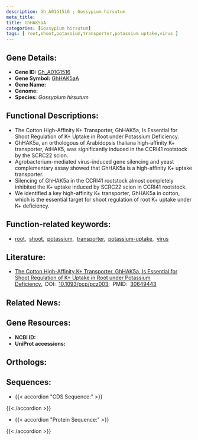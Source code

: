 ```yaml
---
description: Gh_A01G1516 ; Gossypium hirsutum
meta_title:
title: GhHAK5aA
categories: [Gossypium hirsutum]
tags: [ root,shoot,potassium,transporter,potassium uptake,virus ]
---
```


## Gene Details:
- **Gene ID:** [Gh_A01G1516]()
- **Gene Symbol:** <u>GhHAK5aA</u>
- **Gene Name:** 
- **Genome:** []()
- **Species:** *Gossypium hirsutum*

## Functional Descriptions:
   - The Cotton High-Affinity K+ Transporter, GhHAK5a, Is Essential for Shoot Regulation of K+ Uptake in Root under Potassium Deficiency.
   - GhHAK5a, an orthologous of Arabidopsis thaliana high-affinity K+ transporter, AtHAK5, was significantly induced in the CCRI41 rootstock by the SCRC22 scion.
   - Agrobacterium-mediated virus-induced gene silencing and yeast complementary assay showed that GhHAK5a is a high-affinity K+ uptake transporter.
   - Silencing of GhHAK5a in the CCRI41 rootstock almost completely inhibited the K+ uptake induced by SCRC22 scion in CCRI41 rootstock.
   - We identified a key high-affinity K+ transporter, GhHAK5a in cotton, which is the essential target for shoot regulation of root K+ uptake under K+ deficiency.

## Function-related keywords:
   - [root](/tags/root/),&nbsp;&nbsp;[shoot](/tags/shoot/),&nbsp;&nbsp;[potassium](/tags/potassium/),&nbsp;&nbsp;[transporter](/tags/transporter/),&nbsp;&nbsp;[potassium-uptake](/tags/potassium-uptake/),&nbsp;&nbsp;[virus](/tags/virus/)

## Literature:
   - [The Cotton High-Affinity K+ Transporter, GhHAK5a, Is Essential for Shoot Regulation of K+ Uptake in Root under Potassium Deficiency.](https://doi.org/10.1093/pcp/pcz003)&nbsp;&nbsp;DOI:&nbsp;&nbsp;[10.1093/pcp/pcz003](https://doi.org/10.1093/pcp/pcz003);&nbsp;&nbsp;PMID:&nbsp;&nbsp;[30649443](https://pubmed.ncbi.nlm.nih.gov/30649443/)

## Related News:

## Gene Resources:
- **NCBI ID:**  [](https://www.ncbi.nlm.nih.gov/gene/?term=)
- **UniProt accessions:**  [](https://www.uniprot.org/uniprotkb//entry)

## Orthologs:

## Sequences:
- {{< accordion "CDS Sequence:" >}}

{{< /accordion >}}
- {{< accordion "Protein Sequence:" >}}

{{< /accordion >}}
